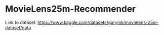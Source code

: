 # MovieLens25m-Recommender
Link to dataset: https://www.kaggle.com/datasets/garymk/movielens-25m-dataset/data

